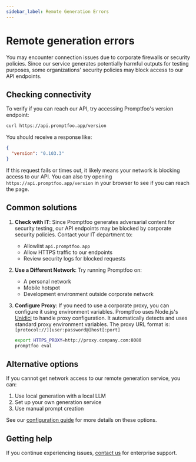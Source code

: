 ```yaml
---
sidebar_label: Remote Generation Errors
---
```


# Remote generation errors

You may encounter connection issues due to corporate firewalls or security policies. Since our service generates potentially harmful outputs for testing purposes, some organizations' security policies may block access to our API endpoints.

## Checking connectivity

To verify if you can reach our API, try accessing Promptfoo's version endpoint:

```bash
curl https://api.promptfoo.app/version
```

You should receive a response like:

```json
{
  "version": "0.103.3"
}
```

If this request fails or times out, it likely means your network is blocking access to our API. You can also try opening `https://api.promptfoo.app/version` in your browser to see if you can reach the page.

## Common solutions

1. **Check with IT**: Since Promptfoo generates adversarial content for security testing, our API endpoints may be blocked by corporate security policies. Contact your IT department to:
   - Allowlist `api.promptfoo.app`
   - Allow HTTPS traffic to our endpoints
   - Review security logs for blocked requests

2. **Use a Different Network**: Try running Promptfoo on:
   - A personal network
   - Mobile hotspot
   - Development environment outside corporate network

3. **Configure Proxy**: If you need to use a corporate proxy, you can configure it using environment variables. Promptfoo uses Node.js's [Unidici](https://undici.nodejs.org/#/docs/api/ProxyAgent.md) to handle proxy configuration. It automatically detects and uses standard proxy environment variables. The proxy URL format is: `[protocol://][user:password@]host[:port]`

   ```bash
   export HTTPS_PROXY=http://proxy.company.com:8080
   promptfoo eval
   ```

## Alternative options

If you cannot get network access to our remote generation service, you can:

1. Use local generation with a local LLM
2. Set up your own generation service
3. Use manual prompt creation

See our [configuration guide](/docs/configuration/guide/) for more details on these options.

## Getting help

If you continue experiencing issues, [contact us](/contact/) for enterprise support.
